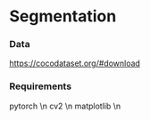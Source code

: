 # Segmentation


### Data
https://cocodataset.org/#download

### Requirements
pytorch \n
cv2 \n
matplotlib \n


